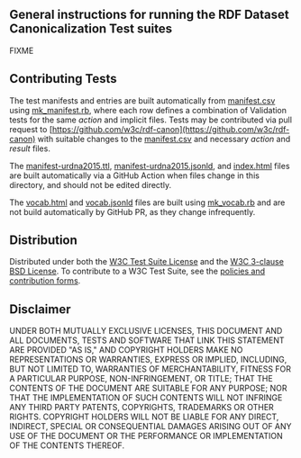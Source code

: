 ## General instructions for running the RDF Dataset Canonicalization Test suites
FIXME

## Contributing Tests
The test manifests and entries are built automatically from
[manifest.csv](manifest.csv) using [mk_manifest.rb](mk_manifest.rb),
where each row defines a combination of Validation tests for the same
_action_ and implicit files.
Tests may be contributed via pull request to
[https://github.com/w3c/rdf-canon](https://github.com/w3c/rdf-canon)
with suitable changes to the
[manifest.csv](manifest.csv) and necessary _action_ and _result_ files. 

The [manifest-urdna2015.ttl](manifest-urdna2015.ttl), [manifest-urdna2015.jsonld](manifest-urdna2015.jsonld), and [index.html](index.html) files are built automatically via a GitHub Action when files change in this directory, and should not be edited directly.

The [vocab.html](vocab.html) and [vocab.jsonld](vocab.jsonld) files are built using [mk_vocab.rb](mk_vocab.rb) and are not build automatically by GitHub PR, as they change infrequently.

## Distribution
Distributed under both the
[W3C Test Suite License](http://www.w3.org/Consortium/Legal/2008/04-testsuite-license)
and the
[W3C 3-clause BSD License](http://www.w3.org/Consortium/Legal/2008/03-bsd-license).
To contribute to a W3C Test Suite, see the
[policies and contribution forms](http://www.w3.org/2004/10/27-testcases).

## Disclaimer
UNDER BOTH MUTUALLY EXCLUSIVE LICENSES, THIS DOCUMENT AND ALL DOCUMENTS,
TESTS AND SOFTWARE THAT LINK THIS STATEMENT ARE PROVIDED "AS IS,"
AND COPYRIGHT HOLDERS MAKE NO REPRESENTATIONS OR WARRANTIES,
EXPRESS OR IMPLIED, INCLUDING, BUT NOT LIMITED TO,
WARRANTIES OF MERCHANTABILITY, FITNESS FOR A PARTICULAR PURPOSE,
NON-INFRINGEMENT, OR TITLE;
THAT THE CONTENTS OF THE DOCUMENT ARE SUITABLE FOR ANY PURPOSE;
NOR THAT THE IMPLEMENTATION OF SUCH CONTENTS
WILL NOT INFRINGE ANY THIRD PARTY PATENTS,
COPYRIGHTS, TRADEMARKS OR OTHER RIGHTS.
COPYRIGHT HOLDERS WILL NOT BE LIABLE FOR ANY DIRECT, INDIRECT, SPECIAL
OR CONSEQUENTIAL DAMAGES ARISING OUT OF ANY USE OF THE DOCUMENT
OR THE PERFORMANCE OR IMPLEMENTATION OF THE CONTENTS THEREOF.
